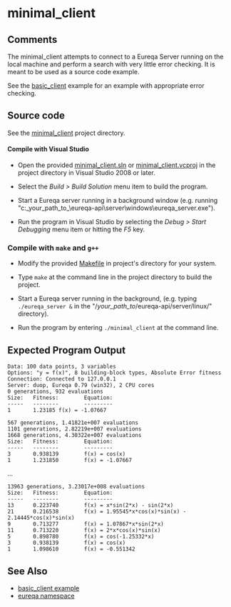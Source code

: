 # minimal\_client #

## Comments ##
The minimal\_client attempts to connect to a Eureqa Server running on the local machine and perform a search with very little error checking. It is meant to be used as a source code example.

See the [basic\_client](doc_basic_client.md) example for an example with appropriate error checking.

## Source code ##
See the [minimal\_client](http://code.google.com/p/eureqa-api/source/browse/trunk#trunk/examples/minimal_client) project directory.

#### Compile with Visual Studio ####

  * Open the provided [minimal\_client.sln](http://code.google.com/p/eureqa-api/source/browse/trunk#trunk/examples/minimal_client) or [minimal\_client.vcproj](http://code.google.com/p/eureqa-api/source/browse/trunk#trunk/examples/minimal_client) in the project directory in Visual Studio 2008 or later.

  * Select the _Build > Build Solution_ menu item to build the program.

  * Start a Eureqa server running in a background window (e.g. running "c:\_your\_path\_to_\eureqa-api\server\windows\eureqa\_server.exe").

  * Run the program in Visual Studio by selecting the _Debug > Start Debugging_ menu item or hitting the _F5_ key.

### Compile with `make` and `g++` ###

  * Modify the provided [Makefile](http://code.google.com/p/eureqa-api/source/browse/trunk/examples/minimal_client/Makefile) in project's directory for your system.

  * Type `make` at the command line in the project directory to build the project.

  * Start a Eureqa server running in the background, (e.g. typing `./eureqa_server &` in the "/_your\_path\_to_/eureqa-api/server/linux/" directory).

  * Run the program by entering `./minimal_client` at the command line.

## Expected Program Output ##
```
Data: 100 data points, 3 variables
Options: "y = f(x)", 8 building-block types, Absolute Error fitness
Connection: Connected to 127.0.0.1
Server: duop, Eureqa 0.79 (win32), 2 CPU cores
0 generations, 932 evaluations
Size:   Fitness:        Equation:
-----   --------        ---------
1       1.23185 f(x) = -1.07667

567 generations, 1.41821e+007 evaluations
1101 generations, 2.82219e+007 evaluations
1668 generations, 4.30322e+007 evaluations
Size:   Fitness:        Equation:
-----   --------        ---------
3       0.938139        f(x) = cos(x)
1       1.231850        f(x) = -1.07667
```
...
```
13963 generations, 3.23017e+008 evaluations
Size:   Fitness:        Equation:
-----   --------        ---------
13      0.223740        f(x) = x*sin(2*x) - sin(2*x)
21      0.216538        f(x) = 1.95545*x*cos(x)*sin(x) - 2.14445*cos(x)*sin(x)
9       0.713277        f(x) = 1.07867*x*sin(2*x)
11      0.713220        f(x) = 2*x*cos(x)*sin(x)
5       0.898780        f(x) = cos(-1.25332*x)
3       0.938139        f(x) = cos(x)
1       1.098610        f(x) = -0.551342
```

## See Also ##
  * [basic\_client example](doc_basic_client.md)
  * [eureqa namespace](doc_intro.md)